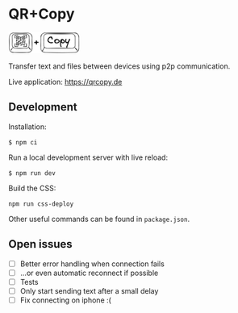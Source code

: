 # QR+Copy

![QR+Copy logo](public/qr-copy-resized.png)

Transfer text and files between devices using p2p communication.

Live application: https://qrcopy.de

## Development

Installation:

```console
$ npm ci
```

Run a local development server with live reload:

```console
$ npm run dev
```

Build the CSS:

```console
npm run css-deploy
```

Other useful commands can be found in `package.json`.

## Open issues

- [ ] Better error handling when connection fails
- [ ] ...or even automatic reconnect if possible
- [ ] Tests
- [ ] Only start sending text after a small delay
- [ ] Fix connecting on iphone :(
